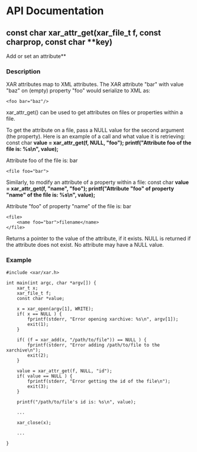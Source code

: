 # API Documentation #

## const char **xar\_attr\_get(xar\_file\_t f, const char**prop, const char **key) ##
Add or set an attribute**

### Description ###
XAR attributes map to XML attributes. The XAR attribute "bar" with value "baz" on (empty) property "foo" would serialize to XML as:
```
<foo bar="baz"/>
```
xar\_attr\_get() can be used to get attributes on files or properties within a file.

To get the attribute on a file, pass a NULL value for the second argument (the property). Here is an example of a call and what value it is retrieving:
const char **value = xar\_attr\_get(f, NULL, "foo");
printf("Attribute foo of the file is: %s\n", value);**

Attribute foo of the file is: bar
```
<file foo="bar">
```
Similarly, to modify an attribute of a property within a file:
const char **value = xar\_attr\_get(f, "name", "foo");
printf("Attribute "foo" of property "name" of the file is: %s\n", value);**

Attribute "foo" of property "name" of the file is: bar
```
<file>
	<name foo="bar">filename</name>
</file>
```
Returns a pointer to the value of the attribute, if it exists. NULL is returned if the attribute does not exist. No attribute may have a NULL value.

### Example ###
```
#include <xar/xar.h>

int main(int argc, char *argv[]) {
	xar_t x;
	xar_file_t f;
	const char *value;

	x = xar_open(argv[1], WRITE);
	if( x == NULL ) {
		fprintf(stderr, "Error opening xarchive: %s\n", argv[1]);
		exit(1);
	}

	if( (f = xar_add(x, "/path/to/file")) == NULL ) {
		fprintf(stderr, "Error adding /path/to/file to the xarchive\n");
		exit(2);
	}

	value = xar_attr_get(f, NULL, "id");
	if( value == NULL ) {
		fprintf(stderr, "Error getting the id of the file\n");
		exit(3);
	}

	printf("/path/to/file's id is: %s\n", value);

	...

	xar_close(x);
	
	...

}
```
